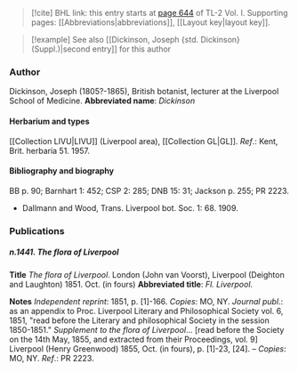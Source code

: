 > [!cite] BHL link: this entry starts at [page 644](https://www.biodiversitylibrary.org/page/33120775) of TL-2 Vol. I.
> Supporting pages: [[Abbreviations|abbreviations]], [[Layout key|layout key]].

> [!example] See also [[Dickinson, Joseph {std. Dickinson} (Suppl.)|second entry]] for this author

### Author

Dickinson, Joseph (1805?-1865), British botanist, lecturer at the Liverpool School of Medicine. 
**Abbreviated name**: *Dickinson*

#### Herbarium and types

[[Collection LIVU|LIVU]] (Liverpool area), [[Collection GL|GL]].
*Ref*.: Kent, Brit. herbaria 51. 1957.

#### Bibliography and biography

BB p. 90; Barnhart 1: 452; CSP 2: 285; DNB 15: 31; Jackson p. 255; PR 2223.
- Dallmann and Wood, Trans. Liverpool bot. Soc. 1: 68. 1909.

### Publications

##### n.1441. The flora of Liverpool

**Title**
*The flora of Liverpool*. London (John van Voorst), Liverpool (Deighton and Laughton) 1851. Oct. (in fours)
**Abbreviated title**: *Fl. Liverpool*.

**Notes**
*Independent reprint*: 1851, p. \[1\]-166. *Copies*: MO, NY.
*Journal publ*.: as an appendix to Proc. Liverpool Literary and Philosophical Society vol. 6, 1851, "read before the Literary and philosophical Society in the session 1850-1851."
*Supplement to the flora of Liverpool*... \[read before the Society on the 14th May, 1855, and extracted from their Proceedings, vol. 9\] Liverpool (Henry Greenwood) 1855, Oct. (in fours), p. \[1\]-23, \[24\]. – *Copies*: MO, NY.
*Ref*.: PR 2223.

